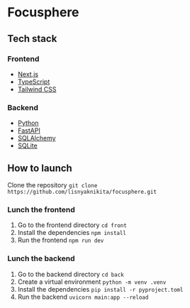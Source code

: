 # Focusphere

## Tech stack

### Frontend

- [Next.js](https://nextjs.org/)
- [TypeScript](https://www.typescriptlang.org/)
- [Tailwind CSS](https://tailwindcss.com/)

### Backend

- [Python](https://www.python.org/)
- [FastAPI](https://fastapi.tiangolo.com/)
- [SQLAlchemy](https://www.sqlalchemy.org/)
- [SQLite](https://sqlite.org/)

## How to launch

Clone the repository `git clone https://github.com/lisnyaknikita/focusphere.git`

### Lunch the frontend

1. Go to the frontend directory `cd front`
2. Install the dependencies `npm install`
3. Run the frontend `npm run dev`

### Lunch the backend

1. Go to the backend directory `cd back`
2. Create a virtual environment `python -m venv .venv`
3. Install the dependencies `pip install -r pyproject.toml`
4. Run the backend `uvicorn main:app --reload`
